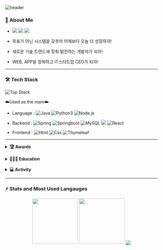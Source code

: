 ![header](https://capsule-render.vercel.app/api?type=waving&color=gradient&height=100&text=🧅SangEon_AN&fontSize=35&section=header)
### 🌱 About Me

- <a href="https://blog.naver.com/tkddjsdl33"><img src="https://img.shields.io/badge/Blog-03C75A?style=flat-square&logo=Naver&logoColor=white"/></a> <a href="https://instagram.com/1ameoni"><img src="https://img.shields.io/badge/Instagram-E4405F?style=flat-square&logo=Instagram&logoColor=white"/></a> <a href="tkddjsdl33@hanmail.net"><img src="https://img.shields.io/badge/tkddjsdl33@hanmail.net-F4C51C?style=flat-square&logo=Gmail&logoColor=white"/></a>

- 목표가 아닌 시스템을 갖추어 어제보다 오늘 더 성장하자!

- 새로운 기술 트렌드에 맞춰 발전하는 개발자가 되자!

- WEB, APP을 정복하고 IT스타트업 CEO가 되자!


<hr>

  
### 🛠 Tech Stack

![Top Stack](https://widget.realdeveloper.pro/api/top?stack=Java,Spring,Mysql)

☁️Used as the main☁️
<br>
- Language :
![Java](https://img.shields.io/badge/java-%23ED8B00.svg?&style=flat&logo=java&logoColor=white)
![Python3](https://img.shields.io/badge/Python%20-%2314354C.svg?&style=flat&logo=python&logoColor=white)
![Node.js](https://img.shields.io/badge/Node.js%20-%2314354C.svg?&style=flat&logo=Node.js&logoColor=yellow)

- Backend :
![Spring](https://img.shields.io/badge/Spring%20-%236DB33F.svg?&style=flat&logo=spring&logoColor=white)
![Springboot](https://img.shields.io/badge/Springboot%20-%236DB33F.svg?&style=flat&logo=Springboot&logoColor=white)
![MySQL](https://img.shields.io/badge/Mysql-%2300f.svg?&style=flat&logo=mysql&logoColor=white) <img src="https://img.shields.io/badge/MariaDB-003545?style=flat&logo=MariaDB&logoColor=white"/>
![React](https://img.shields.io/badge/Reactnative-%2300f.svg?&style=flat&logo=React&logoColor=white)



- Frontend :
![Html](https://img.shields.io/badge/Html-%2300f.svg?&style=flat&logo=Html&logoColor=white)
![Css](https://img.shields.io/badge/Css-%2300f.svg?&style=flat&logo=Css&logoColor=white)
![Thymeleaf](https://img.shields.io/badge/Thymeleaf-%2300f.svg?&style=flat&logo=Thymeleaf&logoColor=white)


<hr>

<details>
  <summary><strong>🏆 Awards</strong></summary>

- 정보처리기사 자격증 취득 (2021-06)  
- 캡스톤 디자인 대회 최우수팀 선정 (2021.12)
- 2019학년도 2학년 1학기 학년학과차석 (성적장학금)
- 2019학년도 2학년 2학기 성적우수 (성적장학금)
- 2020학년도 3학년 1학기 학년학과수석 (수석장학금)
- 2020학년도 3학년 2학기 학년학과수석 (수석장학금)
- 2021학년도 4학년 1학기 성적우수 (성적장학금)
- 2021학년도 4학년 2학기 성적우수 (성적장학금)
</details>

<br>

<details>
  <summary><strong>👨🏻‍🎓 Education</strong></summary>
  
- 소프트웨어학과 졸업 (2016-02 ~ 2022-02)
- [메가스터디IT신촌] JAVA1, JAVA2 방학특강 (2020-07 ~ 2020-08)
- [codeit] Git으로 배우는 버전 관리 수료 (2021-07)
- [Fastcampus] 한 번에 끝내는 Java/Spring 웹 개발 마스터 초격차 패키지 수료 (2022-05) 
- [Inflearn] 스프링 입문 - 코드로 배우는 스프링 부트, 웹 MVC, DB 접근 기술 학습중 (ing)
</details>

<br>

<details>
  <summary><strong>💻 Activity</strong></summary>
  
- 여대생 특성화 프로그램 심화(SW융합코딩) 교육 (2020-09)
- 안드로이드 앱개발특강 1달실습과정 (2020-10)
- 내일개발을 위한 실무능력향상 프로그램 교육 (2020-11)
- 소프트웨어 안전 국제 컨퍼런스 2020 (2020-12)
- 점핏 X 교보문고 개발자 로드맵 북콘서트 오프라인 참석 (2022-06)
- 점핏 전공 개발자 취업 콘서트 오프라인 참석 예정 (2022-08)

  이렇게 적어두면 앞으로 많이 참석하려 할테니 README에 작성

</details>

<hr>

### ⚡ Stats and Most Used Langauges

<div align="center">

  <img src="https://github-readme-stats.vercel.app/api?username=sangeon22&hide=stars&count_private=true&bg_color=30,96b8dc,3ea5db&title_color=fff&text_color=fff" height="150px">
  <img src="https://github-readme-stats.vercel.app/api/top-langs/?username=sangeon22&langs_count=4&layout=compact&bg_color=30,96b8dc,3ea5db&title_color=fff&text_color=fff" height="150px">
  <img align='center' src="http://mazassumnida.wtf/api/v2/generate_badge?boj=tkddjsdl33">

</div>

